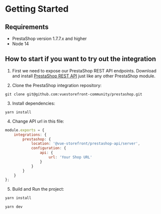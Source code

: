 # Getting Started

## Requirements
- PrestaShop version 1.7.7.x and higher
- Node 14

## How to start if you want to try out the integration
1. First we need to expose our PrestaShop REST API endpoints. Download and install [PrestaShop REST API](https://www.binshops.com/prestashop-api) just like any other PrestaShop module.

2. Clone the PrestaShop integration repository:
```
git clone git@github.com:vuestorefront-community/prestashop.git
```

3. Install dependencies: 
```
yarn install
```

4. Change API url in this file: 

```js
module.exports = {
    integrations: {
        prestashop: {
            location: '@vue-storefront/prestashop-api/server',
            configuration: {
                api: {
                    url: 'Your Shop URL'
                }
            }
        }
    }
};
```
5. Build and Run the project:
```sh
yarn install

yarn dev
```
